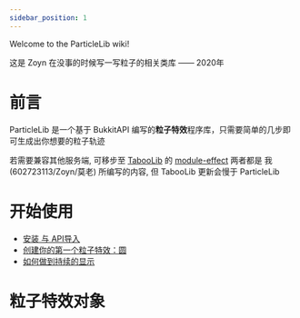 ```yaml
---
sidebar_position: 1
---
```

Welcome to the ParticleLib wiki!

这是 Zoyn 在没事的时候写一写粒子的相关类库 —— 2020年

# 前言
ParticleLib 是一个基于 BukkitAPI 编写的**粒子特效**程序库，只需要简单的几步即可生成出你想要的粒子轨迹

若需要兼容其他服务端, 可移步至 [TabooLib](https://github.com/TabooLib/taboolib) 的 [module-effect](https://github.com/TabooLib/taboolib/tree/master/module/module-effect) 两者都是 我(602723113/Zoyn/莫老) 所编写的内容, 但 TabooLib 更新会慢于 ParticleLib

# 开始使用
- [安装 与 API导入](./开始使用/开始使用.mdx)
- [创建你的第一个粒子特效：圆](./开始使用/开始使用.mdx)
- [如何做到持续的显示](./开始使用/开始使用.mdx)

# 粒子特效对象
